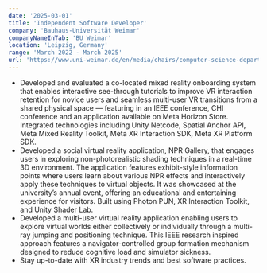 ```yaml
---
date: '2025-03-01'
title: 'Independent Software Developer'
company: 'Bauhaus-Universität Weimar'
companyNameInTab: 'BU Weimar'
location: 'Leipzig, Germany'
range: 'March 2022 - March 2025'
url: 'https://www.uni-weimar.de/en/media/chairs/computer-science-department/vr/'
---
```


- Developed and evaluated a co-located mixed reality onboarding system that enables interactive see-through tutorials to improve VR interaction retention for novice users and seamless multi-user VR transitions from a shared physical space — featuring in an IEEE conference, CHI conference and an application available on Meta Horizon Store. Integrated technologies including Unity Netcode, Spatial Anchor API, Meta Mixed Reality Toolkit, Meta XR Interaction SDK, Meta XR Platform SDK.
- Developed a social virtual reality application, NPR Gallery, that engages users in exploring non-photorealistic shading techniques in a real-time 3D environment. The application features exhibit-style information points where users learn about various NPR effects and interactively apply these techniques to virtual objects. It was showcased at the university’s annual event, offering an educational and entertaining experience for visitors. Built using Photon PUN, XR Interaction Toolkit, and Unity Shader Lab.
- Developed a multi-user virtual reality application enabling users to explore virtual worlds either collectively or individually through a multi-ray jumping and positioning technique. This IEEE research inspired approach features a navigator-controlled group formation mechanism designed to reduce cognitive load and simulator sickness.
- Stay up-to-date with XR industry trends and best software practices.
